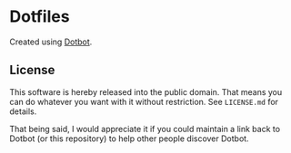 Dotfiles
=================

Created using [Dotbot][dotbot].

License
-------

This software is hereby released into the public domain. That means you can do
whatever you want with it without restriction. See `LICENSE.md` for details.

That being said, I would appreciate it if you could maintain a link back to
Dotbot (or this repository) to help other people discover Dotbot.

[dotbot]: https://github.com/anishathalye/dotbot
